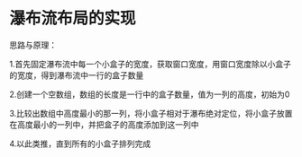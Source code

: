 # 瀑布流布局的实现
思路与原理：

1.首先固定瀑布流中每一个小盒子的宽度，获取窗口宽度，用窗口宽度除以小盒子的宽度，得到瀑布流中一行的盒子数量

2.创建一个空数组，数组的长度是一行中的盒子数量，值为一列的高度，初始为0

3.比较出数组中高度最小的那一列，将小盒子相对于瀑布绝对定位，将小盒子放置在高度最小的一列中，并把盒子的高度添加到这一列中

4.以此类推，直到所有的小盒子排列完成
